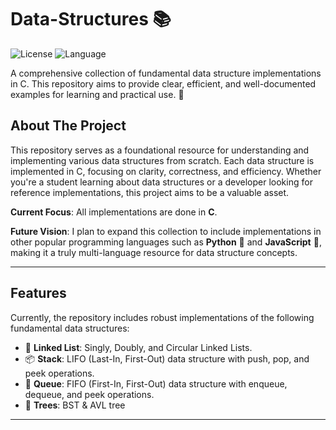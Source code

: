 # Data-Structures 📚


![License](https://img.shields.io/badge/License-MIT-yellow.svg?style=for-the-badge)
![Language](https://img.shields.io/badge/language-C-blue.svg?style=for-the-badge)

A comprehensive collection of fundamental data structure implementations in C. This repository aims to provide clear, efficient, and well-documented examples for learning and practical use. 🚀

## About The Project

This repository serves as a foundational resource for understanding and implementing various data structures from scratch. Each data structure is implemented in C, focusing on clarity, correctness, and efficiency. Whether you're a student learning about data structures or a developer looking for reference implementations, this project aims to be a valuable asset.

**Current Focus**: All implementations are done in **C**.

**Future Vision**: I plan to expand this collection to include implementations in other popular programming languages such as **Python** 🐍 and **JavaScript** 📜, making it a truly multi-language resource for data structure concepts.

---

## Features

Currently, the repository includes robust implementations of the following fundamental data structures:

*   🔗 **Linked List**: Singly, Doubly, and Circular Linked Lists.
*   📦 **Stack**: LIFO (Last-In, First-Out) data structure with push, pop, and peek operations.
*   🛒 **Queue**: FIFO (First-In, First-Out) data structure with enqueue, dequeue, and peek operations.
*   🌳 **Trees**: BST & AVL tree
---



